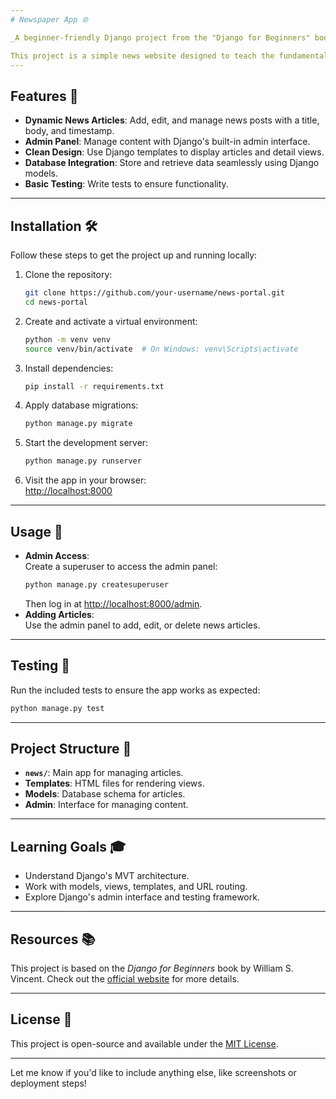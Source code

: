 ```yaml
---
# Newspaper App 🌐

_A beginner-friendly Django project from the "Django for Beginners" book by William S. Vincent._

This project is a simple news website designed to teach the fundamentals of Django's Model-View-Template (MVT) architecture. It includes features like dynamic articles, a user-friendly admin interface, and clean templates.
---
```


## Features 🚀

- **Dynamic News Articles**: Add, edit, and manage news posts with a title, body, and timestamp.
- **Admin Panel**: Manage content with Django's built-in admin interface.
- **Clean Design**: Use Django templates to display articles and detail views.
- **Database Integration**: Store and retrieve data seamlessly using Django models.
- **Basic Testing**: Write tests to ensure functionality.

---

## Installation 🛠️

Follow these steps to get the project up and running locally:

1. Clone the repository:

   ```bash
   git clone https://github.com/your-username/news-portal.git
   cd news-portal
   ```

2. Create and activate a virtual environment:

   ```bash
   python -m venv venv
   source venv/bin/activate  # On Windows: venv\Scripts\activate
   ```

3. Install dependencies:

   ```bash
   pip install -r requirements.txt
   ```

4. Apply database migrations:

   ```bash
   python manage.py migrate
   ```

5. Start the development server:

   ```bash
   python manage.py runserver
   ```

6. Visit the app in your browser:  
   [http://localhost:8000](http://localhost:8000)

---

## Usage 📖

- **Admin Access**:  
  Create a superuser to access the admin panel:
  ```bash
  python manage.py createsuperuser
  ```
  Then log in at [http://localhost:8000/admin](http://localhost:8000/admin).
- **Adding Articles**:  
  Use the admin panel to add, edit, or delete news articles.

---

## Testing 🧪

Run the included tests to ensure the app works as expected:

```bash
python manage.py test
```

---

## Project Structure 📂

- **`news/`**: Main app for managing articles.
- **Templates**: HTML files for rendering views.
- **Models**: Database schema for articles.
- **Admin**: Interface for managing content.

---

## Learning Goals 🎓

- Understand Django's MVT architecture.
- Work with models, views, templates, and URL routing.
- Explore Django's admin interface and testing framework.

---

## Resources 📚

This project is based on the _Django for Beginners_ book by William S. Vincent. Check out the [official website](https://djangoforbeginners.com/) for more details.

---

## License 📄

This project is open-source and available under the [MIT License](LICENSE).

---

Let me know if you'd like to include anything else, like screenshots or deployment steps!
